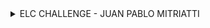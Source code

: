 <details>
<summary>ELC CHALLENGE - JUAN PABLO MITRIATTI</summary>

# Next.js Food Truck Locator

Welcome to the Next.js Food Truck Locator project! This application helps users find the nearest food truck location based on their current location. The project utilizes Next.js, React, and Google Maps API to provide a seamless and interactive experience for users.

## Installation

To run this project locally, you need to have Node.js 18 or later installed on your machine. Follow these steps to get started:

1. Clone the repository to your local machine:

\`\`\`bash
git clone [<repository-url>](https://github.com/juanmitriatti/elc-challenge)
\`\`\`

2. Navigate to the project directory:

\`\`\`bash
cd nextjs-food-truck-locator
\`\`\`

3. Install the dependencies using npm:

\`\`\`bash
npm install
\`\`\`

4. Run the development server:

\`\`\`bash
npm run dev
\`\`\`

5. Open your browser and visit [http://localhost:3000](http://localhost:3000) to view the application.

## Overview

In this project, I've implemented a feature where users can locate the nearest food truck to their current location. The application utilizes a CSV file located at \`assets/data.csv\`, which contains multiple food truck locations. Upon loading the application, users are prompted to allow access to their location. Once granted, users can click on the "Get Nearest" button to display a line on the map connecting their current location to the closest food truck.

## Features

- **User Location**: The application requests access to the user's location to provide accurate results.
- **CSV Data**: Food truck locations are stored in a CSV file located at \`assets/data.csv\`.
- **Interactive Map**: The map interface powered by Google Maps API allows users to visualize their location and the nearest food truck.
- **Get Nearest**: Users can click on the "Get Nearest" button to display a line connecting their current location to the closest food truck on the map.
<img width="1712" alt="Screen Shot 2024-05-12 at 23 49 49" src="https://github.com/juanmitriatti/elc-challenge/assets/33984278/59284ad2-ff8c-4604-8c87-950bbcc56f5c">
</details>
